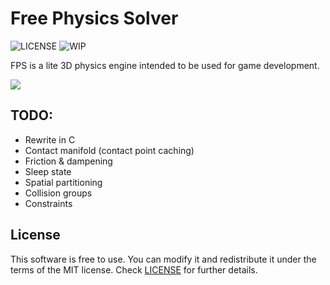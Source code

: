 

# Free Physics Solver
![LICENSE](https://img.shields.io/badge/LICENSE-MIT-green.svg) ![WIP](https://img.shields.io/badge/WIP-yellow.svg)

FPS is a lite 3D physics engine intended to be used for game development.

<img src="/screenshots/mBAgMbm.gif?raw=true">

## TODO:
- Rewrite in C
- Contact manifold (contact point caching)
- Friction & dampening
- Sleep state
- Spatial partitioning
- Collision groups
- Constraints

## License
This software is free to use. You can modify it and redistribute it under the terms of the 
MIT license. Check [LICENSE](LICENSE) for further details.
